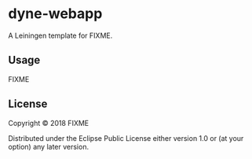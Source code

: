 # dyne-webapp

A Leiningen template for FIXME.

## Usage

FIXME

## License

Copyright © 2018 FIXME

Distributed under the Eclipse Public License either version 1.0 or (at
your option) any later version.
